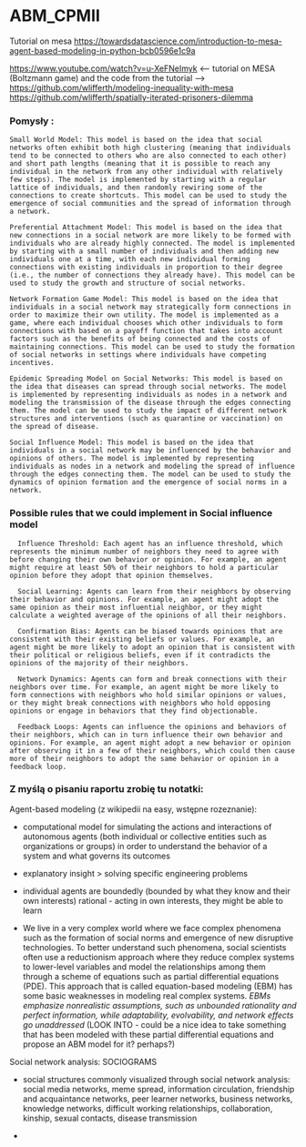 # ABM_CPMII

Tutorial on mesa <https://towardsdatascience.com/introduction-to-mesa-agent-based-modeling-in-python-bcb0596e1c9a>

<https://www.youtube.com/watch?v=u-XeFNeImyk> \<-- tutorial on MESA (Boltzmann game) and the code from the tutorial --\> <https://github.com/wlifferth/modeling-inequality-with-mesa> <https://github.com/wlifferth/spatially-iterated-prisoners-dilemma>

### Pomysły :

    Small World Model: This model is based on the idea that social networks often exhibit both high clustering (meaning that individuals tend to be connected to others who are also connected to each other) and short path lengths (meaning that it is possible to reach any individual in the network from any other individual with relatively few steps). The model is implemented by starting with a regular lattice of individuals, and then randomly rewiring some of the connections to create shortcuts. This model can be used to study the emergence of social communities and the spread of information through a network.

    Preferential Attachment Model: This model is based on the idea that new connections in a social network are more likely to be formed with individuals who are already highly connected. The model is implemented by starting with a small number of individuals and then adding new individuals one at a time, with each new individual forming connections with existing individuals in proportion to their degree (i.e., the number of connections they already have). This model can be used to study the growth and structure of social networks.

    Network Formation Game Model: This model is based on the idea that individuals in a social network may strategically form connections in order to maximize their own utility. The model is implemented as a game, where each individual chooses which other individuals to form connections with based on a payoff function that takes into account factors such as the benefits of being connected and the costs of maintaining connections. This model can be used to study the formation of social networks in settings where individuals have competing incentives.

    Epidemic Spreading Model on Social Networks: This model is based on the idea that diseases can spread through social networks. The model is implemented by representing individuals as nodes in a network and modeling the transmission of the disease through the edges connecting them. The model can be used to study the impact of different network structures and interventions (such as quarantine or vaccination) on the spread of disease.

    Social Influence Model: This model is based on the idea that individuals in a social network may be influenced by the behavior and opinions of others. The model is implemented by representing individuals as nodes in a network and modeling the spread of influence through the edges connecting them. The model can be used to study the dynamics of opinion formation and the emergence of social norms in a network.

### Possible rules that we could implement in Social influence model

      Influence Threshold: Each agent has an influence threshold, which represents the minimum number of neighbors they need to agree with before changing their own behavior or opinion. For example, an agent might require at least 50% of their neighbors to hold a particular opinion before they adopt that opinion themselves.

      Social Learning: Agents can learn from their neighbors by observing their behavior and opinions. For example, an agent might adopt the same opinion as their most influential neighbor, or they might calculate a weighted average of the opinions of all their neighbors.

      Confirmation Bias: Agents can be biased towards opinions that are consistent with their existing beliefs or values. For example, an agent might be more likely to adopt an opinion that is consistent with their political or religious beliefs, even if it contradicts the opinions of the majority of their neighbors.

      Network Dynamics: Agents can form and break connections with their neighbors over time. For example, an agent might be more likely to form connections with neighbors who hold similar opinions or values, or they might break connections with neighbors who hold opposing opinions or engage in behaviors that they find objectionable.

      Feedback Loops: Agents can influence the opinions and behaviors of their neighbors, which can in turn influence their own behavior and opinions. For example, an agent might adopt a new behavior or opinion after observing it in a few of their neighbors, which could then cause more of their neighbors to adopt the same behavior or opinion in a feedback loop.

### Z myślą o pisaniu raportu zrobię tu notatki:

Agent-based modeling (z wikipedii na easy, wstępne rozeznanie):

-   computational model for simulating the actions and interactions of autonomous agents (both individual or collective entities such as organizations or groups) in order to understand the behavior of a system and what governs its outcomes


-   explanatory insight \> solving specific engineering problems


-   individual agents are boundedly (bounded by what they know and their own interests) rational - acting in own interests, they might be able to learn

-   We live in a very complex world where we face complex phenomena such as the formation of social norms and emergence of new disruptive technologies. To better understand such phenomena, social scientists often use a reductionism approach where they reduce complex systems to lower-level variables and model the relationships among them through a scheme of equations such as partial differential equations (PDE). This approach that is called equation-based modeling (EBM) has some basic weaknesses in modeling real complex systems. *EBMs emphasize nonrealistic assumptions, such as unbounded rationality and perfect information, while adaptability, evolvability, and network effects go unaddressed* (LOOK INTO - could be a nice idea to take something that has been modeled with these partial differential equations and propose an ABM model for it? perhaps?)

Social network analysis: SOCIOGRAMS

-   social structures commonly visualized through social network analysis: social media networks, meme spread, information circulation, friendship and acquaintance networks, peer learner networks, business networks, knowledge networks, difficult working relationships, collaboration, kinship, sexual contacts, disease transmission

-   
